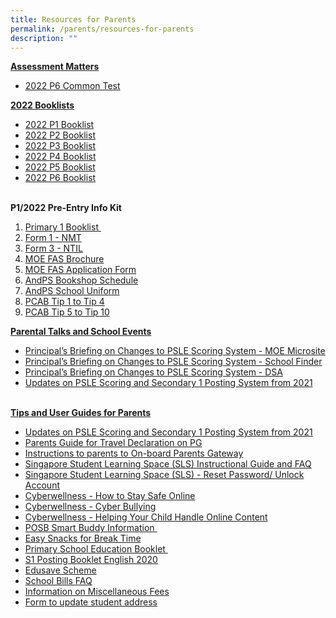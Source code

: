 ```yaml
---
title: Resources for Parents
permalink: /parents/resources-for-parents
description: ""
---
```

<p><strong><u>Assessment Matters<br /></u></strong></p>
<ul>
<li><a href="https://moe-andersonpri-staging.netlify.app/files/2022%20P6%20Class%20Tests.pdf" target="_blank" rel="noopener">2022 P6 Common Test</a></li>
</ul>
<p><strong><u>2022 Booklists</u></strong><strong><u><br /></u></strong></p>
<ul>
<li><a href="https://moe-andersonpri-staging.netlify.app/files/2022%20P1%20Booklist.pdf" target="_blank" rel="noopener">2022 P1 Booklist</a></li>
<li><a href="https://moe-andersonpri-staging.netlify.app/files/2022%20P2%20Booklist.pdf" target="_blank" rel="noopener">2022 P2 Booklist</a></li>
<li><a href="https://moe-andersonpri-staging.netlify.app/files/2022%20P3%20Booklist.pdf" target="_blank" rel="noopener">2022 P3 Booklist</a></li>
<li><a href="https://moe-andersonpri-staging.netlify.app/files/2022%20P4%20Booklist.pdf" target="_blank" rel="noopener">2022 P4 Booklist</a></li>
<li><a href="https://moe-andersonpri-staging.netlify.app/files/2022%20P5%20Booklist.pdf" target="_blank" rel="noopener">2022 P5 Booklist</a>&nbsp;</li>
<li><a href="https://moe-andersonpri-staging.netlify.app/files/2022%20P6%20Booklist.pdf" target="_blank" rel="noopener">2022 P6 Booklist</a></li>
</ul>
<p><strong><br />P1/2022 Pre-Entry Info Kit</strong></p>
<ol>
<li><a href="https://moe-andersonpri-staging.netlify.app/files/2022%20P1%20Booklist.pdf" target="_blank" rel="noopener">Primary 1 Booklist&nbsp;</a></li>
<li><a href="https://moe-andersonpri-staging.netlify.app/files/Form%201%20NMT.pdf" target="_blank" rel="noopener">Form 1 - NMT</a></li>
<li><a href="https://moe-andersonpri-staging.netlify.app/files/Form%201%20NTIL.pdf" target="_blank" rel="noopener">Form 3 - NTIL</a></li>
<li><a href="https://moe-andersonpri-staging.netlify.app/files/MOE%20Fas%20Brochure.pdf" target="_blank" rel="noopener">MOE FAS Brochure</a></li>
<li><a href="https://moe-andersonpri-staging.netlify.app/files/MOE%20Fas%20Application.pdf" target="_blank" rel="noopener">MOE FAS Application Form</a></li>
<li><a href="https://moe-andersonpri-staging.netlify.app/files/AndPS%202021%20Bookshop%20Schedule.pdf" target="_blank" rel="noopener">AndPS Bookshop Schedule</a></li>
<li><a href="https://moe-andersonpri-staging.netlify.app/files/AndPS%202021%20Uniform%20Sale%20Schedule.pdf" target="_blank" rel="noopener">AndPS School Uniform</a></li>
<li><a href="https://moe-andersonpri-staging.netlify.app/files/2021%20PCAB%20Tip%201%20-%20Tip%204.pdf" target="_blank" rel="noopener">PCAB Tip 1 to Tip 4</a></li>
<li><a href="https://moe-andersonpri-staging.netlify.app/files/2021%20PCAB%20Tip%205%20-%20Tip%2010.pdf" target="_blank" rel="noopener">PCAB Tip 5 to Tip 10</a></li>
</ol>
<p><strong><u>Parental Talks and School Events</u></strong></p>
<ul>
<li><a href="https://www.moe.gov.sg/microsites/psle-fsbb/index.html" target="_blank" rel="noopener">Principal&rsquo;s Briefing on Changes to PSLE Scoring System - MOE Microsite</a></li>
<li><a href="https://www.moe.gov.sg/schoolfinder" target="_blank" rel="noopener">Principal&rsquo;s Briefing on Changes to PSLE Scoring System - School Finder</a></li>
<li><a href="https://www.moe.gov.sg/secondary/dsa" target="_blank" rel="noopener">Principal&rsquo;s Briefing on Changes to PSLE Scoring System - DSA</a></li>
<li><a href="https://moe-andersonpri-staging.netlify.app/files/New%20AL%20Infographic.pdf" target="_blank" rel="noopener">Updates on PSLE Scoring and Secondary 1 Posting System from 2021</a>&nbsp;</li>
</ul>
<p><br /><strong><u>Tips and User Guides for Parents</u></strong></p>
<ul>
<li><a href="https://moe-andersonpri-staging.netlify.app/files/New%20AL%20Infographic.pdf" target="_blank" rel="noopener">Updates on PSLE Scoring and Secondary 1 Posting System from 2021</a></li>
<li><a href="https://moe-andersonpri-staging.netlify.app/files/Parents%20Guide%20for%20Travel%20Declaration%20on%20PG.pdf" target="_blank" rel="noopener">Parents Guide for Travel Declaration on PG</a></li>
<li><a href="https://moe-andersonpri-staging.netlify.app/files/Instructions%20to%20parents%20to%20On-board%20Parents%20Gateway.pdf" target="_blank" rel="noopener">Instructions to parents to On-board Parents Gateway</a></li>
<li><a href="https://moe-andersonpri-staging.netlify.app/files/Student%20Annexes%20(Instructions%20and%20FAQs%20updated%2029%20Mar).pdf" target="_blank" rel="noopener">Singapore Student Learning Space (SLS) Instructional Guide and FAQ</a></li>
<li><a href="https://moe-andersonpri-staging.netlify.app/files/SLS%20Familiarisation%20Exercise%202019%20(For%20Students)%20-%20website.pdf" target="_blank" rel="noopener">Singapore Student Learning Space (SLS) - Reset Password/ Unlock Account</a></li>
<li><a href="https://andersonpri.moe.edu.sg/qql/slot/u196/docs/letters/2017/November/Cyberwellness%20Tip%20Sheet%20for%20Parents%20T4%202017.pdf" target="_blank" rel="noopener">Cyberwellness - How to Stay Safe Online</a></li>
<li><a href="https://andersonpri.moe.edu.sg/qql/slot/u196/General/Home%20Tabs/Announcements/Tip%20Sheet%20on%20Cyber%20Bullying.pdf" target="_blank" rel="noopener">Cyberwellness - Cyber Bullying</a></li>
<li><a href="https://andersonpri.moe.edu.sg/qql/slot/u196/docs/letters/2018/May/3B)%202018%20T2%20Parents%20Tip%20Sheet.pdf" target="_blank" rel="noopener">Cyberwellness - Helping Your Child Handle Online Content</a></li>
<li><a href="https://andersonpri.moe.edu.sg/qql/slot/u196/General/2020%20Metadata/POSB%20Smart%20Buddy.pdf" target="_blank" rel="noopener">POSB Smart Buddy Information&nbsp;</a></li>
<li><a href="https://moe-andersonpri-staging.netlify.app/easy-snacks-for-break-time" target="_blank" rel="noopener">Easy Snacks for Break Time</a></li>
<li><a href="https://andersonpri.moe.edu.sg/qql/slot/u196/docs/parents/2019/primary-school-education-booklet.pdf">Primary School Education Booklet&nbsp;</a></li>
<li><a href="https://andersonpri-moe-edu-sg-admin.cwp.sg/qql/slot/u196/docs/letters/2020/S1-Posting-Booklet-English-2020.pdf" target="_blank" rel="noopener">S1 Posting Booklet English 2020</a>&nbsp;</li>
<li><a href="https://www.moe.gov.sg/education/edusave" target="_blank" rel="noopener">Edusave Scheme</a></li>
<li><a href="https://andersonpri.moe.edu.sg/qql/slot/u196/General/2020%20Metadata/School%20Bill%20FAQ.pdf" target="_blank" rel="noopener">School Bills FAQ</a></li>
<li><a href="https://andersonpri.moe.edu.sg/qql/slot/u196/docs/parents/2019/Resources%20to%20parents/Information%20on%20Miscellaneous%20Fees.pdf" target="_blank" rel="noopener">Information on Miscellaneous Fees</a></li>
<li><a href="https://andersonpri.moe.edu.sg/qql/slot/u196/General/2020%20Metadata/Address%20Update%20Form.pdf" target="_blank" rel="noopener">Form to update student address</a></li>
</ul>